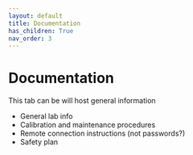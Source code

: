 ```yaml
---
layout: default
title: Documentation
has_children: True
nav_order: 3
---
```


# Documentation

This tab can be will host general information

* General lab info
* Calibration and maintenance procedures
* Remote connection instructions (not passwords?)
* Safety plan